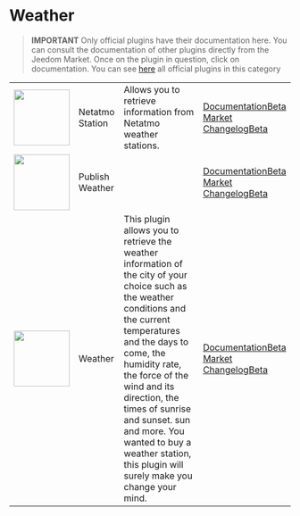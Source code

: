 
# Weather


>**IMPORTANT**
>Only official plugins have their documentation here. You can consult the documentation of other plugins directly from the Jeedom Market. Once on the plugin in question, click on documentation.
>You can see [here](https://market.jeedom.com/index.php?v=d&p=market&type=plugin&categorie=weather) all official plugins in this category


| | | | |
|--- | --- | --- | ---|
|<img src="netatmoWeather/netatmoWeather_icon.png" class="pluginLogo" width="100" />|Netatmo Station|Allows you to retrieve information from Netatmo weather stations.|[Documentation](netatmoWeather/index.md)[Beta](netatmoWeather/beta/index.md)<br/>[Market](https://market.jeedom.com/index.php?v=d&p=market_display&id=133)<br/>[Changelog](netatmoWeather/changelog.md)[Beta](netatmoWeather/beta/changelog.md)|
|<img src="publiemeteo/publiemeteo_icon.png" class="pluginLogo" width="100" />|Publish Weather||[Documentation](publiemeteo/index.md)[Beta](publiemeteo/beta/index.md)<br/>[Market](https://market.jeedom.com/index.php?v=d&p=market_display&id=2318)<br/>[Changelog](publiemeteo/changelog.md)[Beta](publiemeteo/beta/changelog.md)|
|<img src="weather/weather_icon.png" class="pluginLogo" width="100" />|Weather|This plugin allows you to retrieve the weather information of the city of your choice such as the weather conditions and the current temperatures and the days to come, the humidity rate, the force of the wind and its direction, the times of sunrise and sunset. sun and more. You wanted to buy a weather station, this plugin will surely make you change your mind.|[Documentation](weather/index.md)[Beta](weather/beta/index.md)<br/>[Market](https://market.jeedom.com/index.php?v=d&p=market_display&id=7)<br/>[Changelog](weather/changelog.md)[Beta](weather/beta/changelog.md)|
